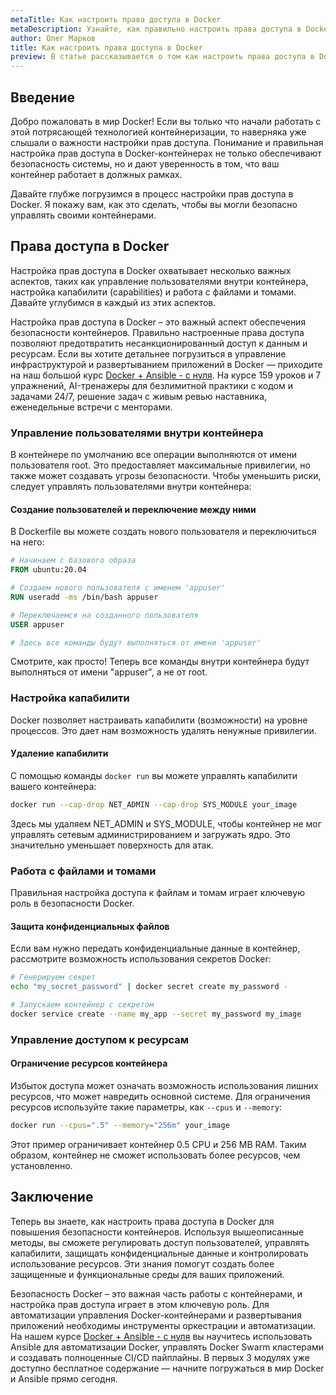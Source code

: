 ```yaml
---
metaTitle: Как настроить права доступа в Docker
metaDescription: Узнайте, как правильно настроить права доступа в Docker-контейнерах чтобы обеспечить их безопасное исполнение и ограничить доступ к системе
author: Олег Марков
title: Как настроить права доступа в Docker
preview: В статье рассказывается о том как настроить права доступа в Docker-контейнерах чтобы ограничить доступ и обеспечить безопасность исполнения
---
```


## Введение

Добро пожаловать в мир Docker! Если вы только что начали работать с этой потрясающей технологией контейнеризации, то наверняка уже слышали о важности настройки прав доступа. Понимание и правильная настройка прав доступа в Docker-контейнерах не только обеспечивают безопасность системы, но и дают уверенность в том, что ваш контейнер работает в должных рамках. 

Давайте глубже погрузимся в процесс настройки прав доступа в Docker. Я покажу вам, как это сделать, чтобы вы могли безопасно управлять своими контейнерами.

## Права доступа в Docker

Настройка прав доступа в Docker охватывает несколько важных аспектов, таких как управление пользователями внутри контейнера, настройка капабилити (capabilities) и работа с файлами и томами. Давайте углубимся в каждый из этих аспектов.

Настройка прав доступа в Docker – это важный аспект обеспечения безопасности контейнеров. Правильно настроенные права доступа позволяют предотвратить несанкционированный доступ к данным и ресурсам. Если вы хотите детальнее погрузиться в управление инфраструктурой и развертыванием приложений в Docker — приходите на наш большой курс [Docker + Ansible - с нуля](https://purpleschool.ru/course/docker?utm_source=knowledgebase&utm_medium=text&utm_campaign=Kak_nastroit_prava_dostupa_v_Docker). На курсе 159 уроков и 7 упражнений, AI-тренажеры для безлимитной практики с кодом и задачами 24/7, решение задач с живым ревью наставника, еженедельные встречи с менторами.

### Управление пользователями внутри контейнера

В контейнере по умолчанию все операции выполняются от имени пользователя root. Это предоставляет максимальные привилегии, но также может создавать угрозы безопасности. Чтобы уменьшить риски, следует управлять пользователями внутри контейнера:

#### Создание пользователей и переключение между ними

В Dockerfile вы можете создать нового пользователя и переключиться на него:

```Dockerfile
# Начинаем с базового образа
FROM ubuntu:20.04

# Создаем нового пользователя с именем 'appuser'
RUN useradd -ms /bin/bash appuser

# Переключаемся на созданного пользователя
USER appuser

# Здесь все команды будут выполняться от имени 'appuser'
```

Смотрите, как просто! Теперь все команды внутри контейнера будут выполняться от имени "appuser", а не от root.

### Настройка капабилити

Docker позволяет настраивать капабилити (возможности) на уровне процессов. Это дает нам возможность удалять ненужные привилегии.

#### Удаление капабилити

С помощью команды `docker run` вы можете управлять капабилити вашего контейнера:

```bash
docker run --cap-drop NET_ADMIN --cap-drop SYS_MODULE your_image
```

Здесь мы удаляем NET_ADMIN и SYS_MODULE, чтобы контейнер не мог управлять сетевым администрированием и загружать ядро. Это значительно уменьшает поверхность для атак.

### Работа с файлами и томами

Правильная настройка доступа к файлам и томам играет ключевую роль в безопасности Docker.

#### Защита конфиденциальных файлов

Если вам нужно передать конфиденциальные данные в контейнер, рассмотрите возможность использования секретов Docker:

```bash
# Генерируем секрет
echo "my_secret_password" | docker secret create my_password -

# Запускаем контейнер с секретом
docker service create --name my_app --secret my_password my_image
```

### Управление доступом к ресурсам

#### Ограничение ресурсов контейнера

Избыток доступа может означать возможность использования лишних ресурсов, что может навредить основной системе. Для ограничения ресурсов используйте такие параметры, как `--cpus` и `--memory`:

```bash
docker run --cpus=".5" --memory="256m" your_image
```

Этот пример ограничивает контейнер 0.5 CPU и 256 MB RAM. Таким образом, контейнер не сможет использовать более ресурсов, чем установленно.

## Заключение

Теперь вы знаете, как настроить права доступа в Docker для повышения безопасности контейнеров. Используя вышеописанные методы, вы сможете регулировать доступ пользователей, управлять капабилити, защищать конфиденциальные данные и контролировать использование ресурсов. Эти знания помогут создать более защищенные и функциональные среды для ваших приложений.

Безопасность Docker – это важная часть работы с контейнерами, и настройка прав доступа играет в этом ключевую роль. Для автоматизации управления Docker-контейнерами и развертывания приложений необходимы инструменты оркестрации и автоматизации. На нашем курсе [Docker + Ansible - с нуля](https://purpleschool.ru/course/docker?utm_source=knowledgebase&utm_medium=text&utm_campaign=Kak_nastroit_prava_dostupa_v_Docker) вы научитесь использовать Ansible для автоматизации Docker, управлять Docker Swarm кластерами и создавать полноценные CI/CD пайплайны. В первых 3 модулях уже доступно бесплатное содержание — начните погружаться в мир Docker и Ansible прямо сегодня.
